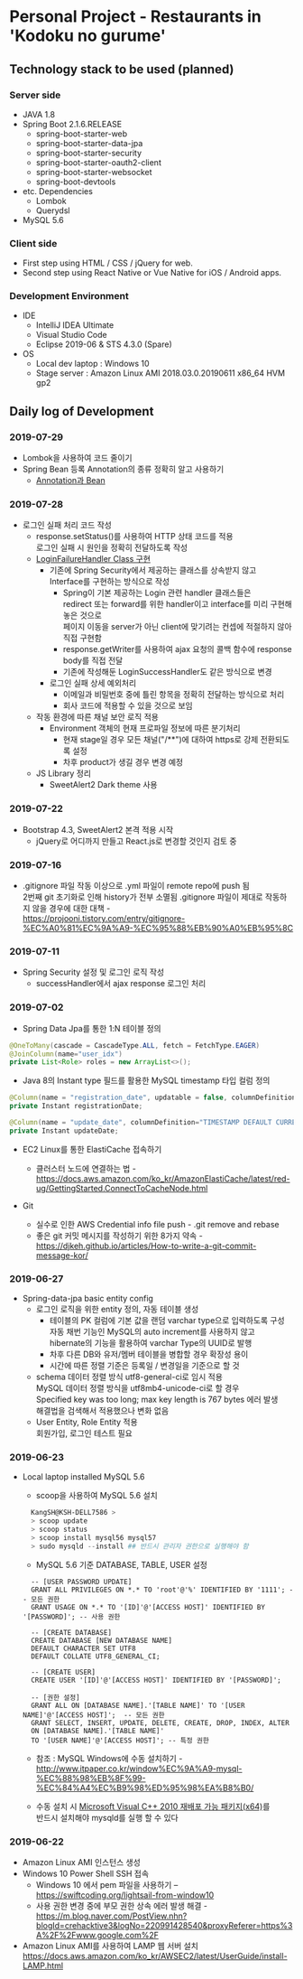 # Personal Project - Restaurants in 'Kodoku no gurume'

## Technology stack to be used (planned)

### Server side

* JAVA 1.8
* Spring Boot 2.1.6.RELEASE
  * spring-boot-starter-web
  * spring-boot-starter-data-jpa
  * spring-boot-starter-security
  * spring-boot-starter-oauth2-client
  * spring-boot-starter-websocket
  * spring-boot-devtools
* etc. Dependencies
  * Lombok
  * Querydsl
* MySQL 5.6

### Client side

* First step using HTML / CSS / jQuery for web.
* Second step using React Native or Vue Native for iOS / Android apps. 

### Development Environment

* IDE
  * IntelliJ IDEA Ultimate
  * Visual Studio Code
  * Eclipse 2019-06 & STS 4.3.0 (Spare)
* OS
  * Local dev laptop : Windows 10 
  * Stage server : Amazon Linux AMI 2018.03.0.20190611 x86_64 HVM gp2

## Daily log of Development

### 2019-07-29

* Lombok을 사용하여 코드 줄이기
* Spring Bean 등록 Annotation의 종류 정확히 알고 사용하기
  * [Annotation과 Bean](#https://lazymankook.tistory.com/27)

### 2019-07-28

* 로그인 실패 처리 코드 작성
  * response.setStatus()를 사용하여 HTTP 상태 코드를 적용  
    로그인 실패 시 원인을 정확히 전달하도록 작성
  * [LoginFailureHandler Class 구현](#/blob/master/src/main/java/com/kodoku/matjip/config/handler/LoginFailureHandler.java)  
    * 기존에 Spring Security에서 제공하는 클래스를 상속받지 않고  
      Interface를 구현하는 방식으로 작성
      * Spring이 기본 제공하는 Login 관련 handler 클래스들은  
        redirect 또는 forward를 위한 handler이고 interface를 미리 구현해놓은 것으로  
        페이지 이동을 server가 아닌 client에 맞기려는 컨셉에 적절하지 않아 직접 구현함
      * response.getWriter를 사용하여 ajax 요청의 콜백 함수에 response body를 직접 전달
      * 기존에 작성해둔 LoginSuccessHandler도 같은 방식으로 변경
    * 로그인 실패 상세 예외처리
      * 이메일과 비밀번호 중에 틀린 항목을 정확히 전달하는 방식으로 처리
      * 회사 코드에 적용할 수 있을 것으로 보임
  * 작동 환경에 따른 채널 보안 로직 적용
    * Environment 객체의 현재 프로파일 정보에 따른 분기처리
      * 현재 stage일 경우 모든 채널("/**")에 대하여 https로 강제 전환되도록 설정
      * 차후 product가 생길 경우 변경 예정
  * JS Library 정리
    * SweetAlert2 Dark theme 사용

### 2019-07-22

* Bootstrap 4.3, SweetAlert2 본격 적용 시작  
  * jQuery로 어디까지 만들고 React.js로 변경할 것인지 검토 중

### 2019-07-16

* .gitignore 파일 작동 이상으로 .yml 파일이 remote repo에 push 됨  
  2번째 git 초기화로 인해 history가 전부 소멸됨
  .gitignore 파일이 제대로 작동하지 않을 경우에 대한 대책 -  
  https://projooni.tistory.com/entry/gitignore-%EC%A0%81%EC%9A%A9-%EC%95%88%EB%90%A0%EB%95%8C

### 2019-07-11

* Spring Security 설정 및 로그인 로직 작성  
  * successHandler에서 ajax response 로그인 처리

### 2019-07-02

* Spring Data Jpa를 통한 1:N 테이블 정의

``` java
@OneToMany(cascade = CascadeType.ALL, fetch = FetchType.EAGER)
@JoinColumn(name="user_idx")
private List<Role> roles = new ArrayList<>();
```

* Java 8의 Instant type 필드를 활용한 MySQL timestamp 타입 컬럼 정의

``` java
@Column(name = "registration_date", updatable = false, columnDefinition = "TIMESTAMP DEFAULT CURRENT_TIMESTAMP")
private Instant registrationDate;

@Column(name = "update_date", columnDefinition="TIMESTAMP DEFAULT CURRENT_TIMESTAMP ON UPDATE CURRENT_TIMESTAMP")
private Instant updateDate;
```

* EC2 Linux를 통한 ElastiCache 접속하기
  * 클러스터 노드에 연결하는 법 -  
  https://docs.aws.amazon.com/ko_kr/AmazonElastiCache/latest/red-ug/GettingStarted.ConnectToCacheNode.html

* Git
  * 실수로 인한 AWS Credential info file push - .git remove and rebase
  * 좋은 git 커밋 메시지를 작성하기 위한 8가지 약속 -  
     https://djkeh.github.io/articles/How-to-write-a-git-commit-message-kor/

### 2019-06-27

* Spring-data-jpa basic entity config
  * 로그인 로직을 위한 entity 정의, 자동 테이블 생성
    * 테이블의 PK 컬럼에 기본 값을 랜덤 varchar type으로 입력하도록 구성  
      자동 채번 기능인 MySQL의 auto increment를 사용하지 않고  
      hibernate의 기능을 활용하여 varchar Type의 UUID로 발행  
    * 차후 다른 DB와 유저/멤버 테이블을 병합할 경우 확장성 용이  
    * 시간에 따른 정렬 기준은 등록일 / 변경일을 기준으로 할 것
  * schema 데이터 정렬 방식 utf8-general-ci로 임시 적용  
    MySQL 데이터 정렬 방식을 utf8mb4-unicode-ci로 할 경우  
    Specified key was too long; max key length is 767 bytes 에러 발생  
    해결법을 검색해서 적용했으나 변화 없음
  * User Entity, Role Entity 적용  
    회원가입, 로그인 테스트 필요

### 2019-06-23

* Local laptop installed MySQL 5.6
  * scoop을 사용하여 MySQL 5.6 설치  
  
  ``` powershell
    KangSH@KSH-DELL7586 >
    > scoop update
    > scoop status
    > scoop install mysql56 mysql57
    > sudo mysqld --install ## 반드시 관리자 권한으로 실행해야 함
  ```
  
  * MySQL 5.6 기준 DATABASE, TABLE, USER 설정  
  
  ``` mysql
    -- [USER PASSWORD UPDATE]    
    GRANT ALL PRIVILEGES ON *.* TO 'root'@'%' IDENTIFIED BY '1111'; -- 모든 권한
    GRANT USAGE ON *.* TO '[ID]'@'[ACCESS HOST]' IDENTIFIED BY '[PASSWORD]'; -- 사용 권한

    -- [CREATE DATABASE]
    CREATE DATABASE [NEW DATABASE NAME]
    DEFAULT CHARACTER SET UTF8
    DEFAULT COLLATE UTF8_GENERAL_CI;
  
    -- [CREATE USER]
    CREATE USER '[ID]'@'[ACCESS HOST]' IDENTIFIED BY '[PASSWORD]';

    -- [권한 설정]
    GRANT ALL ON [DATABASE NAME].'[TABLE NAME]' TO '[USER NAME]'@'[ACCESS HOST]';  -- 모든 권한
    GRANT SELECT, INSERT, UPDATE, DELETE, CREATE, DROP, INDEX, ALTER 
    ON [DATABASE NAME].'[TABLE NAME]' 
    TO '[USER NAME]'@'[ACCESS HOST]'; -- 특정 권한
  ```

  * 참조 : MySQL Windows에 수동 설치하기 -  
    http://www.itpaper.co.kr/window%EC%9A%A9-mysql-%EC%88%98%EB%8F%99-%EC%84%A4%EC%B9%98%ED%95%98%EA%B8%B0/  

  * 수동 설치 시 [Microsoft Visual C++ 2010 재배포 가능 패키지(x64)](https://www.microsoft.com/ko-kr/download/details.aspx?id=14632)를  
    반드시 설치해야 mysqld를 실행 할 수 있다  

### 2019-06-22

* Amazon Linux AMI 인스턴스 생성  
* Windows 10 Power Shell SSH 접속  
  * Windows 10 에서 pem 파일을 사용하기 – https://swiftcoding.org/lightsail-from-window10
  * 사용 권한 변경 중에 부모 권한 상속 에러 발생 해결 -  
    https://m.blog.naver.com/PostView.nhn?blogId=crehacktive3&logNo=220991428540&proxyReferer=https%3A%2F%2Fwww.google.com%2F 
* Amazon Linux AMI를 사용하여 LAMP 웹 서버 설치
https://docs.aws.amazon.com/ko_kr/AWSEC2/latest/UserGuide/install-LAMP.html